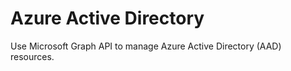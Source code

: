 # Azure Active Directory

Use Microsoft Graph API to manage Azure Active Directory (AAD) resources.
